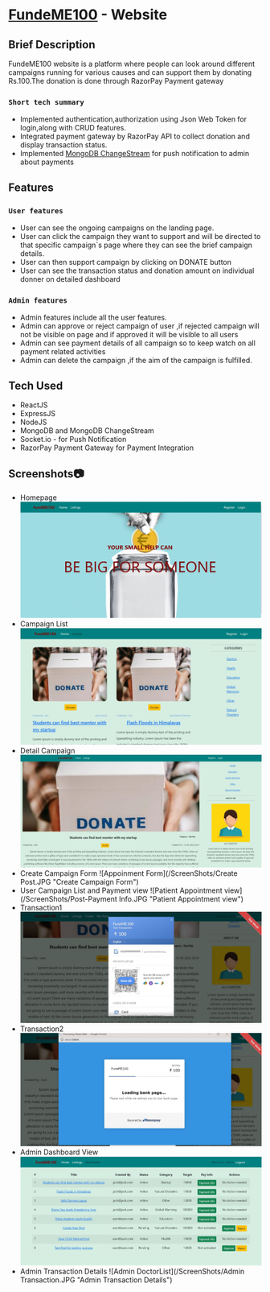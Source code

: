 # [FundeME100](https://fundme100.netlify.app/) - Website



## Brief Description

FundeME100 website is a platform where people can look around different campaigns running for various causes and can support them by donating Rs.100.The donation is done through RazorPay Payment gateway

### `Short tech summary`
  - Implemented authentication,authorization using Json Web Token for login,along with CRUD features.
  - Integrated payment gateway by RazorPay API to collect donation and display transaction status.
  - Implemented [MongoDB ChangeStream](https://www.mongodb.com/docs/manual/changeStreams) for push notification to admin about payments


## Features

### `User features`
  - User can see the ongoing campaigns on the landing page.
  - User can click the campaign they want to support and will be directed to that specific campaign`s page where they can see the brief campaign details.
  - User can then support campaign by clicking on DONATE  button
  - User can see the transaction status and donation amount on individual donner on detailed dashboard 
  
  
### `Admin features`
  - Admin features include all the user features.
  - Admin can approve or reject campaign of user ,if rejected campaign will not be visible on page and if approved it will be visible to all users
  - Admin can see payment details of all campaign so to keep watch on all payment related activities
  - Admin can delete the campaign ,if the aim of the campaign is fulfilled.
  
## Tech Used
  - ReactJS
  - ExpressJS
  - NodeJS
  - MongoDB and MongoDB ChangeStream
  - Socket.io - for Push Notification
  - RazorPay Payment Gateway for Payment Integration

## Screenshots📷
- Homepage
![Homepage](/ScreenShots/Home.JPG "Homepage")
- Campaign List
![Doctor List](/ScreenShots/Listings.JPG "Campaign List")
- Detail Campaign 
![Doctor List](/ScreenShots/PostDetails.JPG "Detail Campaign")
- Create Campaign Form
![Appoinment Form](/ScreenShots/Create Post.JPG "Create Campaign Form")
- User Campaign List and Payment view
![Patient Appointment view](/ScreenShots/Post-Payment Info.JPG "Patient Appointment view")
- Transaction1
![Admin Add Doctor Form](/ScreenShots/Transaction1.JPG "Transaction1")
- Transaction2
![Admin Add Doctor Form](/ScreenShots/Transaction2.JPG "Transaction2")
- Admin Dashboard View
![Admin Add Doctor Form](/ScreenShots/Admin-Dashboard.JPG "Admin Dashboard View")
- Admin Transaction Details
![Admin DoctorList](/ScreenShots/Admin Transaction.JPG "Admin Transaction Details")
